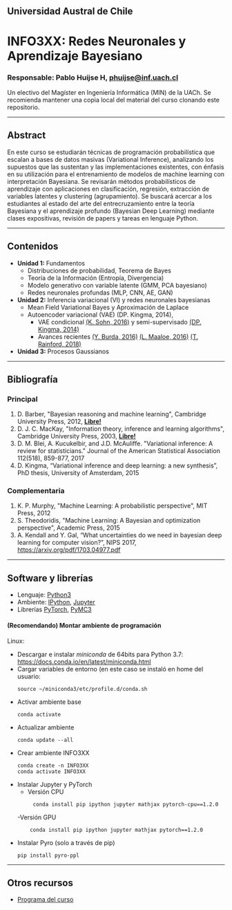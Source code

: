 ## Universidad Austral de Chile

# INFO3XX: Redes Neuronales y Aprendizaje Bayesiano

### Responsable: Pablo Huijse H, phuijse@inf.uach.cl

Un electivo del Magíster en Ingeniería Informática (MIN) de la UACh. Se recomienda mantener una copia local del material del curso clonando este repositorio. 

***
## Abstract

En este curso se estudiarán técnicas de programación probabilística que escalan a bases de datos masivas (Variational Inference), analizando los supuestos que las sustentan y las implementaciones existentes, con énfasis en su utilización para el entrenamiento de modelos de machine learning con interpretación Bayesiana. Se revisarán métodos probabilísticos de aprendizaje con aplicaciones en clasificación, regresión, extracción de variables latentes y clustering (agrupamiento). Se buscará acercar a los estudiantes al estado del arte del entrecruzamiento entre la teoría Bayesiana y el aprendizaje profundo (Bayesian Deep Learning) mediante clases expositivas, revisión de papers y tareas en lenguaje Python.


***
## Contenidos

- **Unidad 1:** Fundamentos
    - Distribuciones de probabilidad, Teorema de Bayes
    - Teoría de la Información (Entropía, Divergencia)
    - Modelo generativo con variable latente (GMM, PCA bayesiano)
    - Redes neuronales profundas (MLP, CNN, AE, GAN)
- **Unidad 2:** Inferencia variacional (VI) y redes neuronales bayesianas
    - Mean Field Variational Bayes y Aproximación de Laplace
    - Autoencoder variacional (VAE) (DP. Kingma, 2014), 
        - VAE condicional [(K. Sohn, 2016)](https://papers.nips.cc/paper/5775-learning-structured-output-representation-using-deep-conditional-generative-models) y semi-supervisado [(DP. Kingma, 2014)](https://arxiv.org/abs/1406.5298)
        - Avances recientes [(Y. Burda, 2016)](https://arxiv.org/abs/1509.00519) [(L. Maaloe, 2016)](https://arxiv.org/abs/1602.05473) [(T. Rainford, 2018)](https://arxiv.org/abs/1802.04537)
- **Unidad 3:** Procesos Gaussianos



***
## Bibliografía 


### Principal
1. D. Barber, "Bayesian reasoning and machine learning", Cambridge University Press, 2012, [**Libre!**](http://www.cs.ucl.ac.uk/staff/d.barber/brml/)
1. D. J. C. MacKay, "Information theory, inference and learning algorithms", Cambridge University Press, 2003, [**Libre!**](http://www.inference.org.uk/itprnn/book.html)
1. D. M. Blei, A. Kucukelbir, and J.D. McAuliffe. "Variational inference: A review for statisticians." Journal of the American Statistical Association 112(518), 859-877, 2017
1. D. Kingma, “Variational inference and deep learning: a new synthesis”, PhD thesis, University of Amsterdam, 2015

### Complementaria

1. K. P. Murphy, "Machine Learning: A probabilistic perspective", MIT Press, 2012
1. S. Theodoridis, "Machine Learning: A Bayesian and optimization perspective", Academic Press, 2015
1. A. Kendall and Y. Gal, “What uncertainties do we need in bayesian deep learning for computer vision?”, NIPS 2017, https://arxiv.org/pdf/1703.04977.pdf

***

## Software y librerías

- Lenguaje: [Python3](https://docs.python.org/3/)
- Ambiente: [IPython](https://ipython.org), [Jupyter](https://jupyter.org/)
- Librerías [PyTorch](https://pytorch.org/), [PyMC3](https://docs.pymc.io/)

#### (Recomendando) Montar ambiente de programación

Linux:
- Descargar e instalar *miniconda* de 64bits para Python 3.7: https://docs.conda.io/en/latest/miniconda.html
- Cargar variables de entorno (en este caso se instaló en home del usuario: 
    ```
    source ~/miniconda3/etc/profile.d/conda.sh
    ```
- Activar ambiente base
    ```
    conda activate
    ```
- Actualizar ambiente
    ```
    conda update --all
    ```
- Crear ambiente INFO3XX
    ```
    conda create -n INFO3XX
    conda activate INFO3XX
    ```
- Instalar Jupyter y PyTorch
    - Versión CPU
    ```
         conda install pip ipython jupyter mathjax pytorch-cpu==1.2.0 
    ```
    -Versión GPU
    ```    
        conda install pip ipython jupyter mathjax pytorch==1.2.0
    ```
- Instalar Pyro (solo a través de pip)
    ```
    pip install pyro-ppl
    ```




***
## Otros recursos


- [Programa del curso](https://docs.google.com/document/d/1EAEhxEz6LEDu7ux7NlD-ZLFRBq8fE-pxhkJf7W5y6JU/edit)

